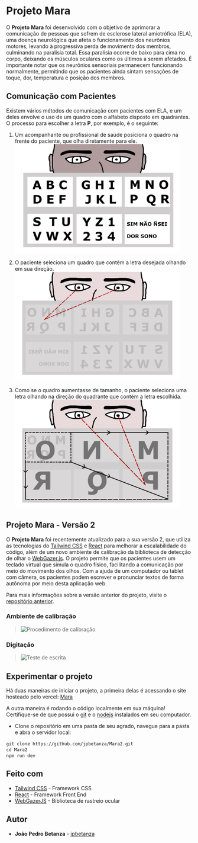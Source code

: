 # Projeto Mara

O **Projeto Mara** foi desenvolvido com o objetivo de aprimorar a comunicação de pessoas que sofrem de esclerose lateral amiotrófica (ELA), uma doença neurológica que afeta o funcionamento dos neurônios motores, levando à progressiva perda de movimento dos membros, culminando na paralisia total. Essa paralisia ocorre de baixo para cima no corpo, deixando os músculos oculares como os últimos a serem afetados. É importante notar que os neurônios sensoriais permanecem funcionando normalmente, permitindo que os pacientes ainda sintam sensações de toque, dor, temperatura e posição dos membros.

## Comunicação com Pacientes

Existem vários métodos de comunicação com pacientes com ELA, e um deles envolve o uso de um quadro com o alfabeto disposto em quadrantes. O processo para escolher a letra __P__, por exemplo, é o seguinte:

1. Um acompanhante ou profissional de saúde posiciona o quadro na frente do paciente, que olha diretamente para ele.
![Imagem da visão do paciente com o acompanhante/profissional de saúde e quadro de comunicação à sua frente](visaopaciente.png)

2. O paciente seleciona um quadro que contém a letra desejada olhando em sua direção.
![Imagem do paciente olhando na direção do quadrante da letra P no quadro selecionado](selecaoDeQuadro.png)

3. Como se o quadro aumentasse de tamanho, o paciente seleciona uma letra olhando na direção do quadrante que contém a letra escolhida.
![Imagem do paciente olhando na direção do quadrante da letra P no quadro selecionado](selecaoDeLetra.png)

## Projeto Mara - Versão 2

O **Projeto Mara** foi recentemente atualizado para a sua versão 2, que utiliza as tecnologias do [Tailwind CSS](https://tailwindcss.com/) e [React](https://react.dev/) para melhorar a escalabilidade do código, além de um novo ambiente de calibração da biblioteca de detecção de olhar o [WebGazer.js](https://webgazer.cs.brown.edu/). O projeto permite que os pacientes usem um teclado virtual que simula o quadro físico, facilitando a comunicação por meio do movimento dos olhos. Com a ajuda de um computador ou tablet com câmera, os pacientes podem escrever e pronunciar textos de forma autônoma por meio desta aplicação web.

Para mais informações sobre a versão anterior do projeto, visite o [repositório anterior](https://github.com/jpbetanza/Mara).

### Ambiente de calibração
> ![Procedimento de calibração](Calibracao.gif)
### Digitação
> ![Teste de escrita](teste.gif)

## Experimentar o projeto

Há duas maneiras de iniciar o projeto, a primeira delas é acessando o site hosteado pelo vercel: [Mara](https://mara2.vercel.app/)

A outra maneira é rodando o código localmente em sua máquina! Certifique-se de que possui o [git](https://git-scm.com/) e o [nodejs](https://nodejs.org/en/download/) instalados em seu computador.

- Clone o repositório em uma pasta de seu agrado, navegue para a pasta e abra o servidor local:

```
git clone https://github.com/jpbetanza/Mara2.git
cd Mara2
npm run dev
```

## Feito com

* [Tailwind CSS]([https://www.python.org/](https://tailwindcss.com/)) - Framework CSS
* [React](https://react.dev/) - Framework Front End
* [WebGazerJS](https://webgazer.cs.brown.edu/) - Biblioteca de rastreio ocular

## Autor

* **João Pedro Betanza** - [jpbetanza](https://github.com/jpbetanza)


